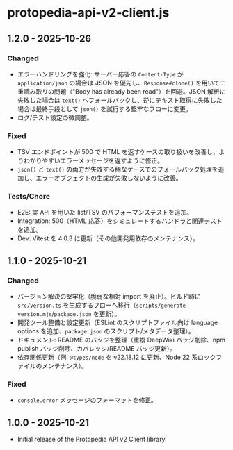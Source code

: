 # protopedia-api-v2-client.js

## 1.2.0 - 2025-10-26

### Changed

- エラーハンドリングを強化: サーバー応答の `Content-Type` が `application/json` の場合は JSON を優先し、`Response#clone()` を用いて二重読み取りの問題（"Body has already been read"）を回避。JSON 解析に失敗した場合は `text()` へフォールバックし、逆にテキスト取得に失敗した場合は最終手段として `json()` を試行する堅牢なフローに変更。
- ログ/テスト設定の微調整。

### Fixed

- TSV エンドポイントが 500 で HTML を返すケースの取り扱いを改善し、よりわかりやすいエラーメッセージを返すように修正。
- `json()` と `text()` の両方が失敗する稀なケースでのフォールバック処理を追加し、エラーオブジェクトの生成が失敗しないように改善。

### Tests/Chore

- E2E: 実 API を用いた list/TSV のパフォーマンステストを追加。
- Integration: 500（HTML 応答）をシミュレートするハンドラと関連テストを追加。
- Dev: Vitest を 4.0.3 に更新（その他開発用依存のメンテナンス）。

## 1.1.0 - 2025-10-21

### Changed

- バージョン解決の堅牢化（脆弱な相対 import を廃止）。ビルド時に `src/version.ts` を生成するフローへ移行（`scripts/generate-version.mjs`/`package.json` を更新）。
- 開発ツール整備と設定更新（ESLint のスクリプトファイル向け language options を追加、`package.json` のスクリプト/メタデータ整理）。
- ドキュメント: README のバッジを整理（重複 DeepWiki バッジ削除、npm publish バッジ削除、カバレッジ/README バッジ更新）。
- 依存関係更新（例: `@types/node` を v22.18.12 に更新、Node 22 系ロックファイルのメンテナンス）。

### Fixed

- `console.error` メッセージのフォーマットを修正。

## 1.0.0 - 2025-10-21

- Initial release of the Protopedia API v2 Client library.
